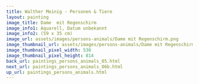 ```yaml
---
title: Walther Meinig - Personen & Tiere
layout: painting
image_title: Dame  mit Regenschirm 
image_info1: Aquarell, Datum unbekannt
image_info2: (59 x 35 cm)
image_url: assets/images/persons-animals/Dame mit Regenschirm.png
image_thumbnail_url: assets/images/persons-animals/Dame mit Regenschirm-klein.png
image_thumbnail_pixel_width: 536
image_thumbnail_pixel_height: 814
back_url: paintings_persons_animals_05.html
next_url: paintings_persons_animals_06b.html
up_url: paintings_persons_animals.html
---
```

